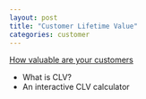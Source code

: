 ```yaml
---
layout: post
title: "Customer Lifetime Value"
categories: customer
---
```


[How valuable are your customers][hbr-url]
* What is CLV?
* An interactive CLV calculator

[hbr-url]: https://hbr.org/2014/07/how-valuable-are-your-customers
